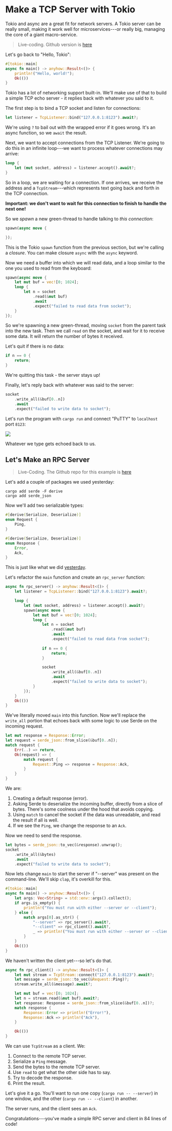 # Make a TCP Server with Tokio

Tokio and async are a great fit for network servers. A Tokio server can be really small, making it work well for microservices---or really big, managing the core of a giant macro-service.

> Live-coding. Github version is [here](/src/tokio_tcp/)

Let's go back to "Hello, Tokio":

```rust
#[tokio::main]
async fn main() -> anyhow::Result<()> {
    println!("Hello, world!");
    Ok(())
}
```

Tokio has a lot of networking support built-in. We'll make use of that to build a simple TCP echo server - it replies back with whatever you said to it.

The first step is to bind a TCP socket and listen for connections:

```rust
let listener = TcpListener::bind("127.0.0.1:8123").await?;
```

We're using `?` to bail out with the wrapped error if it goes wrong. It's an async function, so we `await` the result.

Next, we want to accept connections from the TCP Listener. We're going to do this in an infinite loop---we want to process whatever connections may arrive:

```rust
loop {
    let (mut socket, address) = listener.accept().await?;
}
```

So in a loop, we are waiting for a connection. If one arrives, we receive the address and a `TcpStream`---which represents text going back and forth in the TCP connection.

**Important: we don't want to wait for this connection to finish to handle the next one!**

So we *spawn* a new green-thread to handle talking to *this connection*:

```rust
spawn(async move {

});
```

This is the Tokio `spawn` function from the previous section, but we're calling a *closure*. You can make closure `async` with the `async` keyword.

Now we need a buffer into which we will read data, and a loop similar to the one you used to read from the keyboard:

```rust
spawn(async move {
    let mut buf = vec![0; 1024];
    loop {
        let n = socket
            .read(&mut buf)
            .await
            .expect("failed to read data from socket");
    }
});
```

So we're spawning a new green-thread, moving `socket` from the parent task into the new task. Then we call `read` on the socket, and wait for it to receive some data. It will return the number of bytes it received.

Let's quit if there is no data:

```rust
if n == 0 {
    return;
}
```

We're quitting this task - the server stays up!

Finally, let's reply back with whatever was said to the server:

```rust
socket
    .write_all(&buf[0..n])
    .await
    .expect("failed to write data to socket");
```

Let's run the program with `cargo run` and connect "PuTTY" to `localhost` port `8123`:

![](../images/PuttyEcho.png)

Whatever we type gets echoed back to us.

## Let's Make an RPC Server

> Live-Coding. The Github repo for this example is [here](/src/tokio_rpc/)

Let's add a couple of packages we used yesterday:

```
cargo add serde -F derive
cargo add serde_json
```

Now we'll add two serializable types:

```rust
#[derive(Serialize, Deserialize)]
enum Request {
    Ping,
}

#[derive(Serialize, Deserialize)]
enum Response {
    Error,
    Ack,
}
```

This is just like what we did [yesterday](../../day1/hour3/serialization.md).

Let's refactor the `main` function and create an `rpc_server` function:

```rust
async fn rpc_server() -> anyhow::Result<()> {
    let listener = TcpListener::bind("127.0.0.1:8123").await?;

    loop {
        let (mut socket, address) = listener.accept().await?;
        spawn(async move {
            let mut buf = vec![0; 1024];
            loop {
                let n = socket
                    .read(&mut buf)
                    .await
                    .expect("failed to read data from socket");
                
                if n == 0 {
                    return;
                }

                socket
                    .write_all(&buf[0..n])
                    .await
                    .expect("failed to write data to socket");
            }
        });
    }
    Ok(())
}
```

We've literally moved `main` into this function. Now we'll replace the `write_all` portion that echoes back with some logic to use Serde on the incoming request.

```rust
let mut response = Response::Error;
let request = serde_json::from_slice(&buf[0..n]);
match request {
    Err(..) => return,
    Ok(request) => {
        match request {
            Request::Ping => response = Response::Ack,
        }
    }
}
```

We are:

1. Creating a default response (error).
2. Asking Serde to deserialize the incoming buffer, directly from a slice of bytes. There's some coolness under the hood that avoids copying.
3. Using `match` to cancel the socket if the data was unreadable, and read the result if all is well.
4. If we see the `Ping`, we change the response to an `Ack`.

Now we need to send the response.

```rust
let bytes = serde_json::to_vec(&response).unwrap();
socket
    .write_all(&bytes)
    .await
    .expect("failed to write data to socket");
```

Now lets change `main` to start the server if "--server" was present on the command-line. We'll skip `clap`, it's overkill for this.

```rust
#[tokio::main]
async fn main() -> anyhow::Result<()> {
    let args: Vec<String> = std::env::args().collect();
    if args.is_empty() {
        println!("You must run with either --server or --client");
    } else {
        match args[0].as_str() {
            "--server" => rpc_server().await?,
            "--client" => rpc_client().await?,
            _ => println!("You must run with either --server or --client"),
        }
    }
    Ok(())
}

```

We haven't written the client yet---so let's do that.

```rust
async fn rpc_client() -> anyhow::Result<()> {
    let mut stream = TcpStream::connect("127.0.0.1:8123").await?;
    let message = serde_json::to_vec(&Request::Ping)?;
    stream.write_all(&message).await?;

    let mut buf = vec![0; 1024];
    let n = stream.read(&mut buf).await?;
    let response: Response = serde_json::from_slice(&buf[0..n])?;
    match response {
        Response::Error => println!("Error!"),
        Response::Ack => println!("Ack"),
    }

    Ok(())
}
```

We can use `TcpStream` as a client. We:

1. Connect to the remote TCP server.
2. Serialize a `Ping` message.
3. Send the bytes to the remote TCP server.
4. Use `read` to get what the other side has to say.
5. Try to decode the response.
6. Print the result.

Let's give it a go. You'll want to run one copy (`cargo run -- --server`) in one window, and the other (`cargo run -- --client`) in another.

The server runs, and the client sees an `Ack`.

Congratulations---you've made a simple RPC server and client in 84 lines of code!